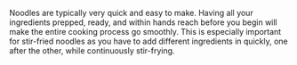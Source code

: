  Noodles are typically very quick and easy to make. Having all your ingredients prepped, ready, and within hands reach before you begin will make the entire cooking process go smoothly. This is especially important for stir-fried noodles as you have to add different ingredients in quickly, one after the other, while continuously stir-frying.